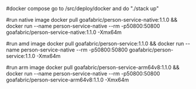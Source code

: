 #docker compose
go to /src/deploy/docker and do "./stack up"

#run native image
docker pull goafabric/person-service-native:1.1.0 && docker run --name person-service-native --rm -p50800:50800 goafabric/person-service-native:1.1.0 -Xmx64m

#run amd image
docker pull goafabric/person-service:1.1.0 && docker run --name person-service-native --rm -p50800:50800 goafabric/person-service:1.1.0 -Xmx64m

#run arm image
docker pull goafabric/person-service-arm64v8:1.1.0 && docker run --name person-service-native --rm -p50800:50800 goafabric/person-service-arm64v8:1.1.0 -Xmx64m